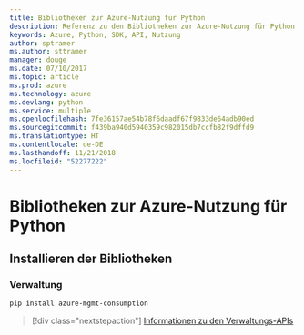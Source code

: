 ```yaml
---
title: Bibliotheken zur Azure-Nutzung für Python
description: Referenz zu den Bibliotheken zur Azure-Nutzung für Python
keywords: Azure, Python, SDK, API, Nutzung
author: sptramer
ms.author: sttramer
manager: douge
ms.date: 07/10/2017
ms.topic: article
ms.prod: azure
ms.technology: azure
ms.devlang: python
ms.service: multiple
ms.openlocfilehash: 7fe36157ae54b78f6daadf67f9833de64adb90ed
ms.sourcegitcommit: f439ba940d5940359c982015db7ccfb82f9dffd9
ms.translationtype: HT
ms.contentlocale: de-DE
ms.lasthandoff: 11/21/2018
ms.locfileid: "52277222"
---
```

# <a name="azure-consumption-libraries-for-python"></a>Bibliotheken zur Azure-Nutzung für Python

## <a name="install-the-libraries"></a>Installieren der Bibliotheken


### <a name="management"></a>Verwaltung

```bash
pip install azure-mgmt-consumption
```
> [!div class="nextstepaction"]
> [Informationen zu den Verwaltungs-APIs](/python/api/overview/azure/consumption/management)